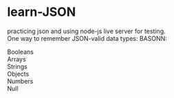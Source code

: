 # learn-JSON
practicing json and using node-js live server for testing.<br>
One way to remember JSON-valid data types: BASONN:

Booleans<br>
Arrays<br>
Strings<br>
Objects<br>
Numbers<br>
Null<br>
